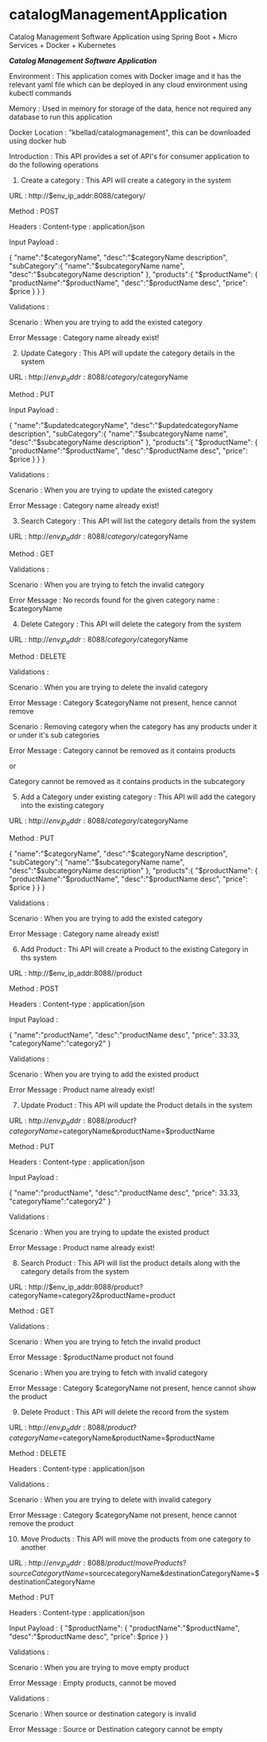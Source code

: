 # catalogManagementApplication
Catalog Management Software Application using Spring Boot + Micro Services + Docker + Kubernetes


*****************Catalog Management Software Application*****************

Environment : This application comes with Docker image and it has the relevant yaml file which can be deployed in any cloud environment using kubectl commands

Memory : Used in memory for storage of the data, hence not required any database to run this application

Docker Location : "kbellad/catalogmanagement", this can be downloaded using docker hub

Introduction : This API provides a set of API's for consumer application to do the following operations

1. Create a category : This API will create a category in the system

URL : http://$env_ip_addr:8088/category/

Method : POST

Headers :
Content-type : application/json

Input Payload : 

{
   "name":"$categoryName",
   "desc":"$categoryName description",
   "subCategory":{
      "name":"$subcategoryName name",
      "desc":"$subcategoryName description"
   },
   "products":{
   	"$productName": {
   "productName":"$productName",
   "desc":"$productName desc",
   "price": $price
   }
   }
}


Validations : 

Scenario : When you are trying to add the existed category

Error Message : Category name already exist! 


2. Update Category : This API will update the category details in the system

URL : http://$env_ip_addr:8088/category/$categoryName

Method : PUT

Input Payload :

{
   "name":"$updatedcategoryName",
   "desc":"$updatedcategoryName description",
   "subCategory":{
      "name":"$subcategoryName name",
      "desc":"$subcategoryName description"
   },
   "products":{
   	"$productName": {
   "productName":"$productName",
   "desc":"$productName desc",
   "price": $price
   }
   }
} 

Validations : 

Scenario : When you are trying to update the existed category

Error Message : Category name already exist! 


3. Search Category : This API will list the category details from the system


URL : http://$env_ip_addr:8088/category/$categoryName

Method : GET

Validations : 

Scenario : When you are trying to fetch the invalid category

Error Message : No records found for the given category name : $categoryName


4. Delete Category : This API will delete the category from the system

URL : http://$env_ip_addr:8088/category/$categoryName

Method : DELETE

Validations : 

Scenario : When you are trying to delete the invalid category

Error Message : Category $categoryName not present, hence cannot remove

Scenario : Removing category when the category has any products under it or under it's sub categories

Error Message : Category cannot be removed as it contains products

or 

Category cannot be removed as it contains products in the subcategory


5. Add a Category under existing category : This API will add the category into the existing category

URL : http://$env_ip_addr:8088/category/$categoryName

Method : PUT

{
   "name":"$categoryName",
   "desc":"$categoryName description",
   "subCategory":{
      "name":"$subcategoryName name",
      "desc":"$subcategoryName description"
   },
   "products":{
   	"$productName": {
   "productName":"$productName",
   "desc":"$productName desc",
   "price": $price
   }
   }
}


Validations : 

Scenario : When you are trying to add the existed category

Error Message : Category name already exist! 


6. Add Product : Thi API will create a Product to the existing Category in ths system

URL : http://$env_ip_addr:8088//product

Method : POST

Headers :
Content-type : application/json

Input Payload : 

{
   "name":"productName",
   "desc":"productName desc",
   "price": 33.33,
   "categoryName":"category2"
} 


Validations : 

Scenario : When you are trying to add the existed product

Error Message : Product name already exist!  



7. Update Product : This API will update the Product details in the system


URL : http://$env_ip_addr:8088/product?categoryName=$categoryName&productName=$productName

Method : PUT

Headers :
Content-type : application/json

Input Payload : 

{
   "name":"productName",
   "desc":"productName desc",
   "price": 33.33,
   "categoryName":"category2"
}  


Validations : 

Scenario : When you are trying to update the existed product

Error Message : Product name already exist! 


8. Search Product : This API will list the product details along with the category details from the system


URL : http://$env_ip_addr:8088/product?categoryName=category2&productName=product


Method : GET 


Validations : 

Scenario : When you are trying to fetch the invalid product

Error Message : $productName product not found

Scenario : When you are trying to fetch with invalid category

Error Message : Category $categoryName not present, hence cannot show the product


9. Delete Product : This API will delete the record from the system

URL : http://$env_ip_addr:8088/product?categoryName=$categoryName&productName=$productName

Method : DELETE

Headers :
Content-type : application/json

Validations : 

Scenario : When you are trying to delete with invalid category

Error Message : Category $categoryName not present, hence cannot remove the product


10. Move Products : This API will move the products from one category to another


URL : http://$env_ip_addr:8088/product/moveProducts?sourceCategorytName=$sourcecategoryName&destinationCategoryName=$destinationCategoryName

Method : PUT

Headers :
Content-type : application/json

Input Payload : 
{
"$productName": {
   "productName":"$productName",
   "desc":"$productName desc",
   "price": $price
   }
}

Validations : 

Scenario : When you are trying to move empty product

Error Message : Empty products, cannot be moved


Validations : 

Scenario : When source or destination category is invalid

Error Message : Source or Destination category cannot be empty






